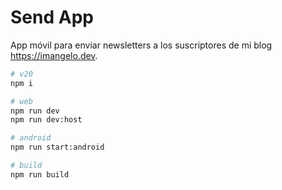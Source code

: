 # Send App

App móvil para enviar newsletters a los suscriptores de mi blog <https://imangelo.dev>.

```sh
# v20
npm i

# web
npm run dev
npm run dev:host

# android
npm run start:android

# build
npm run build
```
